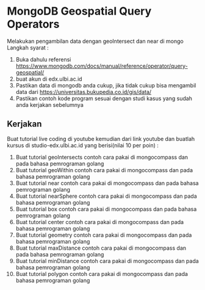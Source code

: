 # MongoDB Geospatial Query Operators

Melakukan pengambilan data dengan geoIntersect dan near di mongo
Langkah syarat :

1. Buka dahulu referensi <https://www.mongodb.com/docs/manual/reference/operator/query-geospatial/>  
2. buat akun di edx.ulbi.ac.id
3. Pastikan data di mongodb anda cukup, jika tidak cukup bisa mengambil data dari <https://universitas.bukupedia.co.id/gis/data/>
4. Pastikan contoh kode program sesuai dengan studi kasus yang sudah anda kerjakan sebelumnya

## Kerjakan

Buat tutorial live coding di youtube kemudian dari link youtube dan buatlah kursus di studio-edx.ulbi.ac.id yang berisi(nilai 10 per poin) :

1. Buat tutorial geoIntersects contoh cara pakai di mongocompass dan pada bahasa pemrograman golang
2. Buat tutorial geoWithin contoh cara pakai di mongocompass dan pada bahasa pemrograman golang
3. Buat tutorial near contoh cara pakai di mongocompass dan pada bahasa pemrograman golang
4. Buat tutorial nearSphere contoh cara pakai di mongocompass dan pada bahasa pemrograman golang
5. Buat tutorial box contoh cara pakai di mongocompass dan pada bahasa pemrograman golang
6. Buat tutorial center contoh cara pakai di mongocompass dan pada bahasa pemrograman golang
7. Buat tutorial geometry contoh cara pakai di mongocompass dan pada bahasa pemrograman golang
8. Buat tutorial maxDistance contoh cara pakai di mongocompass dan pada bahasa pemrograman golang
9. Buat tutorial minDistance contoh cara pakai di mongocompass dan pada bahasa pemrograman golang
10. Buat tutorial polygon contoh cara pakai di mongocompass dan pada bahasa pemrograman golang
